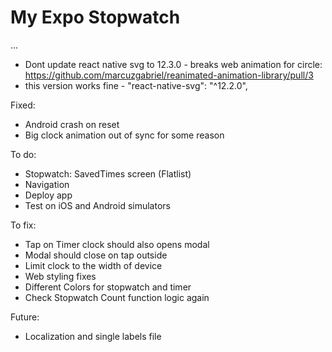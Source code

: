 # My Expo Stopwatch

...

- Dont update react native svg to 12.3.0 - breaks web animation for circle: https://github.com/marcuzgabriel/reanimated-animation-library/pull/3
- this version works fine - "react-native-svg": "^12.2.0",

Fixed:

- Android crash on reset
- Big clock animation out of sync for some reason

To do:

- Stopwatch: SavedTimes screen (Flatlist)
- Navigation
- Deploy app
- Test on iOS and Android simulators

To fix:

- Tap on Timer clock should also opens modal
- Modal should close on tap outside
- Limit clock to the width of device
- Web styling fixes
- Different Colors for stopwatch and timer
- Check Stopwatch Count function logic again

Future:

- Localization and single labels file

